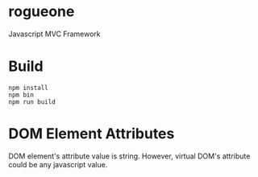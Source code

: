 # rogueone
Javascript MVC Framework

# Build
```
npm install
npm bin
npm run build
```

# DOM Element Attributes
DOM element's attribute value is string. However, virtual DOM's attribute could be any javascript value.
